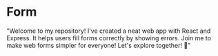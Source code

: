 # Form
"Welcome to my repository! I've created a neat web app with React and Express. It helps users fill forms correctly by showing errors. Join me to make web forms simpler for everyone! Let's explore together! 🚀"

